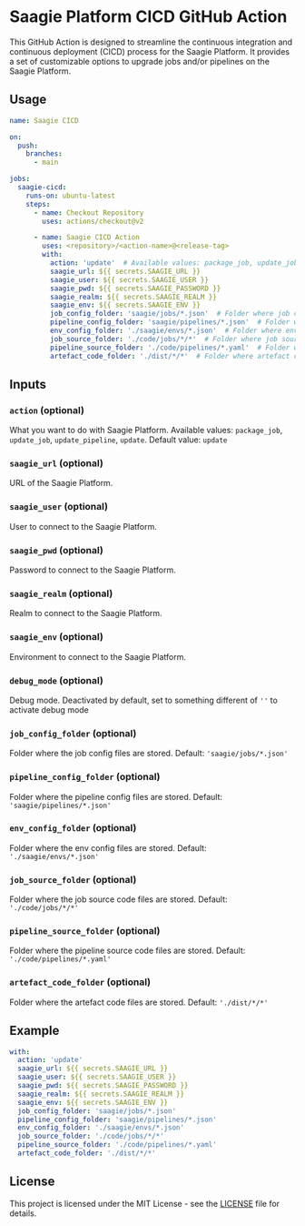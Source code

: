# Saagie Platform CICD GitHub Action

This GitHub Action is designed to streamline the continuous integration and continuous deployment (CICD)
process for the Saagie Platform. 
It provides a set of customizable options to upgrade jobs and/or pipelines on the Saagie Platform.

## Usage

```yaml
name: Saagie CICD

on:
  push:
    branches:
      - main

jobs:
  saagie-cicd:
    runs-on: ubuntu-latest
    steps:
      - name: Checkout Repository
        uses: actions/checkout@v2

      - name: Saagie CICD Action
        uses: <repository>/<action-name>@<release-tag>
        with:
          action: 'update'  # Available values: package_job, update_job, update_pipeline, update. Default: update
          saagie_url: ${{ secrets.SAAGIE_URL }}
          saagie_user: ${{ secrets.SAAGIE_USER }}
          saagie_pwd: ${{ secrets.SAAGIE_PASSWORD }}
          saagie_realm: ${{ secrets.SAAGIE_REALM }}
          saagie_env: ${{ secrets.SAAGIE_ENV }}
          job_config_folder: 'saagie/jobs/*.json'  # Folder where job config files are stored
          pipeline_config_folder: 'saagie/pipelines/*.json'  # Folder where pipeline config files are stored
          env_config_folder: './saagie/envs/*.json'  # Folder where env config files are stored
          job_source_folder: './code/jobs/*/*'  # Folder where job source code files are stored
          pipeline_source_folder: './code/pipelines/*.yaml'  # Folder where pipeline source code files are stored
          artefact_code_folder: './dist/*/*'  # Folder where artefact code files are stored
```

## Inputs

### `action` (optional)

What you want to do with Saagie Platform. Available values: `package_job`, `update_job`, `update_pipeline`, `update`. 
Default value: `update`

### `saagie_url` (optional)

URL of the Saagie Platform.

### `saagie_user` (optional)

User to connect to the Saagie Platform.

### `saagie_pwd` (optional)

Password to connect to the Saagie Platform.

### `saagie_realm` (optional)

Realm to connect to the Saagie Platform.

### `saagie_env` (optional)

Environment to connect to the Saagie Platform.

### `debug_mode` (optional)

Debug mode. Deactivated by default, set to something different of `''` to activate debug mode

### `job_config_folder` (optional)

Folder where the job config files are stored. Default: `'saagie/jobs/*.json'`

### `pipeline_config_folder` (optional)

Folder where the pipeline config files are stored. Default: `'saagie/pipelines/*.json'`

### `env_config_folder` (optional)

Folder where the env config files are stored. Default: `'./saagie/envs/*.json'`

### `job_source_folder` (optional)

Folder where the job source code files are stored. Default: `'./code/jobs/*/*'`

### `pipeline_source_folder` (optional)

Folder where the pipeline source code files are stored. Default: `'./code/pipelines/*.yaml'`

### `artefact_code_folder` (optional)

Folder where the artefact code files are stored. Default: `'./dist/*/*'`

## Example

```yaml
with:
  action: 'update'
  saagie_url: ${{ secrets.SAAGIE_URL }}
  saagie_user: ${{ secrets.SAAGIE_USER }}
  saagie_pwd: ${{ secrets.SAAGIE_PASSWORD }}
  saagie_realm: ${{ secrets.SAAGIE_REALM }}
  saagie_env: ${{ secrets.SAAGIE_ENV }}
  job_config_folder: 'saagie/jobs/*.json'
  pipeline_config_folder: 'saagie/pipelines/*.json'
  env_config_folder: './saagie/envs/*.json'
  job_source_folder: './code/jobs/*/*'
  pipeline_source_folder: './code/pipelines/*.yaml'
  artefact_code_folder: './dist/*/*'
```

## License

This project is licensed under the MIT License - see the [LICENSE](LICENSE) file for details.


